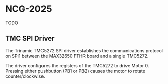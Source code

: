 # NCG-2025
TODO

## TMC SPI Driver

The Trinamic TMC5272 SPI driver establishes the communications protocol on SPI1 between the MAX32650 FTHR board and a single TMC5272.

The driver configures the registers of the TMC5272 to drive Motor 0. Pressing either pushbutton (PB1 or PB2) causes the motor to rotate counter/clockwise. 